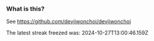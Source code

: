 
### What is this?

See https://github.com/devjiwonchoi/devjiwonchoi

The latest streak freezed was: 2024-10-27T13:00:46.159Z
